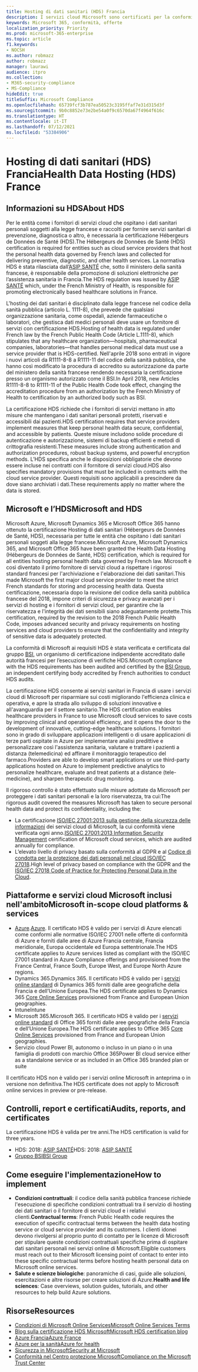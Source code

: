 ```yaml
---
title: Hosting di dati sanitari (HDS) Francia
description: I servizi cloud Microsoft sono certificati per la conformità alle normative sull'hosting di dati sanitari (Hébergeurs de Données de Santé).
keywords: Microsoft 365, conformità, offerte
localization_priority: Priority
ms.prod: microsoft-365-enterprise
ms.topic: article
f1.keywords:
- NOCSH
ms.author: robmazz
author: robmazz
manager: laurawi
audience: itpro
ms.collection:
- M365-security-compliance
- MS-Compliance
hideEdit: true
titleSuffix: Microsoft Compliance
ms.openlocfilehash: 65739fcf3b787ea50523c3195ffaf7e31d315d3f
ms.sourcegitcommit: 9b0c8852e73e2be54a0f9c6570da67f4964f616c
ms.translationtype: HT
ms.contentlocale: it-IT
ms.lasthandoff: 07/12/2021
ms.locfileid: "53384906"
---
```

# <a name="health-data-hosting-hds-france"></a><span data-ttu-id="7248e-104">Hosting di dati sanitari (HDS) Francia</span><span class="sxs-lookup"><span data-stu-id="7248e-104">Health Data Hosting (HDS) France</span></span>

## <a name="about-hds"></a><span data-ttu-id="7248e-105">Informazioni su HDS</span><span class="sxs-lookup"><span data-stu-id="7248e-105">About HDS</span></span>

<span data-ttu-id="7248e-106">Per le entità come i fornitori di servizi cloud che ospitano i dati sanitari personali soggetti alla legge francese e raccolti per fornire servizi sanitari di prevenzione, diagnostica o altro, è necessaria la certificazione Hébergeurs de Données de Santé (HDS).</span><span class="sxs-lookup"><span data-stu-id="7248e-106">The Hébergeurs de Données de Santé (HDS) certification is required for entities such as cloud service providers that host the personal health data governed by French laws and collected for delivering preventive, diagnostic, and other health services.</span></span> <span data-ttu-id="7248e-107">La normativa HDS è stata rilasciata dall’[ASIP SANTÉ](https://esante.gouv.fr/) che, sotto il ministero della sanità francese, è responsabile della promozione di soluzioni elettroniche per l’assistenza sanitaria in Francia.</span><span class="sxs-lookup"><span data-stu-id="7248e-107">The HDS regulation was issued by [ASIP SANTÉ](https://esante.gouv.fr/) which, under the French Ministry of Health, is responsible for promoting electronically based healthcare solutions in France.</span></span>

<span data-ttu-id="7248e-108">L'hosting dei dati sanitari è disciplinato dalla legge francese nel codice della sanità pubblica (articolo L. 1111-8), che prevede che qualsiasi organizzazione sanitaria, come ospedali, aziende farmaceutiche o laboratori, che gestisca dati medici personali deve usare un fornitore di servizi con certificazione HDS.</span><span class="sxs-lookup"><span data-stu-id="7248e-108">Hosting of health data is regulated under French law by the French Public Health Code (Article L.1111-8), which stipulates that any healthcare organization—hospitals, pharmaceutical companies, laboratories—that handles personal medical data must use a service provider that is HDS-certified.</span></span> <span data-ttu-id="7248e-109">Nell'aprile 2018 sono entrati in vigore i nuovi articoli da R1111-8-8 a R1111-11 del codice della sanità pubblica, che hanno così modificato la procedura di accredito su autorizzazione da parte del ministero della sanità francese rendendo necessaria la certificazione presso un organismo autorizzato come il BSI.</span><span class="sxs-lookup"><span data-stu-id="7248e-109">In April 2018, new Articles R1111-8-8 to R1111-11 of the Public Health Code took effect, changing the accreditation procedure from an authorization by the French Ministry of Health to certification by an authorized body such as BSI.</span></span>

<span data-ttu-id="7248e-110">La certificazione HDS richiede che i fornitori di servizi mettano in atto misure che mantengano i dati sanitari personali protetti, riservati e accessibili dai pazienti.</span><span class="sxs-lookup"><span data-stu-id="7248e-110">HDS certification requires that service providers implement measures that keep personal health data secure, confidential, and accessible by patients.</span></span> <span data-ttu-id="7248e-111">Queste misure includono solide procedure di autenticazione e autorizzazione, sistemi di backup efficienti e metodi di crittografia resistenti.</span><span class="sxs-lookup"><span data-stu-id="7248e-111">These measures include strong authentication and authorization procedures, robust backup systems, and powerful encryption methods.</span></span> <span data-ttu-id="7248e-112">L’HDS specifica anche le disposizioni obbligatorie che devono essere incluse nei contratti con il fornitore di servizi cloud.</span><span class="sxs-lookup"><span data-stu-id="7248e-112">HDS also specifies mandatory provisions that must be included in contracts with the cloud service provider.</span></span> <span data-ttu-id="7248e-113">Questi requisiti sono applicabili a prescindere da dove siano archiviati i dati.</span><span class="sxs-lookup"><span data-stu-id="7248e-113">These requirements apply no matter where the data is stored.</span></span>

## <a name="microsoft-and-hds"></a><span data-ttu-id="7248e-114">Microsoft e l’HDS</span><span class="sxs-lookup"><span data-stu-id="7248e-114">Microsoft and HDS</span></span>

<span data-ttu-id="7248e-115">Microsoft Azure, Microsoft Dynamics 365 e Microsoft Office 365 hanno ottenuto la certificazione Hosting di dati sanitari (Hébergeurs de Données de Santé, HDS), necessaria per tutte le entità che ospitano i dati sanitari personali soggeti alla legge francese.</span><span class="sxs-lookup"><span data-stu-id="7248e-115">Microsoft Azure, Microsoft Dynamics 365, and Microsoft Office 365 have been granted the Health Data Hosting (Hébergeurs de Données de Santé, HDS) certification, which is required for all entities hosting personal health data governed by French law.</span></span> <span data-ttu-id="7248e-116">Microsoft è così diventato il primo fornitore di servizi cloud a rispettare i rigorosi standard francesi per l'archiviazione e l'elaborazione dei dati sanitari.</span><span class="sxs-lookup"><span data-stu-id="7248e-116">This made Microsoft the first major cloud service provider to meet the strict French standards for storing and processing health data.</span></span> <span data-ttu-id="7248e-117">Questa certificazione, necessaria dopo la revisione del codice della sanità pubblica francese del 2018, impone criteri di sicurezza e privacy avanzati per i servizi di hosting e i fornitori di servizi cloud, per garantire che la riservatezza e l'integrità dei dati sensibili siano adeguatamente protette.</span><span class="sxs-lookup"><span data-stu-id="7248e-117">This certification, required by the revision to the 2018 French Public Health Code, imposes advanced security and privacy requirements on hosting services and cloud providers to ensure that the confidentiality and integrity of sensitive data is adequately protected.</span></span>

<span data-ttu-id="7248e-118">La conformità di Microsoft ai requisiti HDS è stata verificata e certificata dal gruppo [BSI](https://www.bsigroup.com/fr-FR/), un organismo di certificazione indipendente accreditato dalle autorità francesi per l’esecuzione di verifiche HDS.</span><span class="sxs-lookup"><span data-stu-id="7248e-118">Microsoft compliance with the HDS requirements has been audited and certified by the [BSI Group](https://www.bsigroup.com/fr-FR/), an independent certifying body accredited by French authorities to conduct HDS audits.</span></span>

<span data-ttu-id="7248e-119">La certificazione HDS consente ai servizi sanitari in Francia di usare i servizi cloud di Microsoft per risparmiare sui costi migliorando l'efficienza clinica e operativa, e apre la strada allo sviluppo di soluzioni innovative e all'avanguardia per il settore sanitario.</span><span class="sxs-lookup"><span data-stu-id="7248e-119">The HDS certification enables healthcare providers in France to use Microsoft cloud services to save costs by improving clinical and operational efficiency, and it opens the door to the development of innovative, cutting-edge healthcare solutions.</span></span> <span data-ttu-id="7248e-120">I fornitori sono in grado di sviluppare applicazioni intelligenti o di usare applicazioni di terze parti ospitate in Azure per implementare analisi predittive e personalizzare così l'assistenza sanitaria, valutare e trattare i pazienti a distanza (telemedicina) ed affinare il monitoraggio terapeutico del farmaco.</span><span class="sxs-lookup"><span data-stu-id="7248e-120">Providers are able to develop smart applications or use third-party applications hosted on Azure to implement predictive analytics to personalize healthcare, evaluate and treat patients at a distance (tele-medicine), and sharpen therapeutic drug monitoring.</span></span>

<span data-ttu-id="7248e-121">Il rigoroso controllo è stato effettuato sulle misure adottate da Microsoft per proteggere i dati sanitari personali e la loro riservatezza, tra cui:</span><span class="sxs-lookup"><span data-stu-id="7248e-121">The rigorous audit covered the measures Microsoft has taken to secure personal health data and protect its confidentiality, including the:</span></span>

- <span data-ttu-id="7248e-122">La certificazione [ISO/IEC 27001:2013 sulla gestione della sicurezza delle informazioni](offering-iso-27001.md) dei servizi cloud di Microsoft, la cui conformità viene verificata ogni anno.</span><span class="sxs-lookup"><span data-stu-id="7248e-122">[ISO/IEC 27001:2013 Information Security Management](offering-iso-27001.md) certification of Microsoft cloud services, which are audited annually for compliance.</span></span>
- <span data-ttu-id="7248e-123">L’elevato livello di privacy basato sulla conformità al GDPR e al [Codice di condotta per la protezione dei dati personali nel cloud ISO/IEC 27018](offering-iso-27018.md).</span><span class="sxs-lookup"><span data-stu-id="7248e-123">High level of privacy based on compliance with the GDPR and the [ISO/IEC 27018 Code of Practice for Protecting Personal Data in the Cloud](offering-iso-27018.md).</span></span>

## <a name="microsoft-in-scope-cloud-platforms--services"></a><span data-ttu-id="7248e-124">Piattaforme e servizi cloud Microsoft inclusi nell'ambito</span><span class="sxs-lookup"><span data-stu-id="7248e-124">Microsoft in-scope cloud platforms & services</span></span>

- <span data-ttu-id="7248e-125">[Azure](https://aka.ms/AzureCompliance).</span><span class="sxs-lookup"><span data-stu-id="7248e-125">[Azure](https://aka.ms/AzureCompliance).</span></span> <span data-ttu-id="7248e-126">Il certificato HDS è valido per i servizi di Azure elencati come conformi alle normative ISO/IEC 27001 nelle offerte di conformità di Azure e forniti dalle aree di Azure Francia centrale, Francia meridionale, Europa occidentale ed Europa settentrionale.</span><span class="sxs-lookup"><span data-stu-id="7248e-126">The HDS certificate applies to Azure services listed as compliant with the ISO/IEC 27001 standard in Azure Compliance offerings and provisioned from the France Central, France South, Europe West, and Europe North Azure regions.</span></span>
- <span data-ttu-id="7248e-127">Dynamics 365.</span><span class="sxs-lookup"><span data-stu-id="7248e-127">Dynamics 365.</span></span> <span data-ttu-id="7248e-128">Il certificato HDS è valido per i [servizi online standard](https://aka.ms/Online-Services-Terms) di Dynamics 365 forniti dalle aree geografiche della Francia e dell’Unione Europea.</span><span class="sxs-lookup"><span data-stu-id="7248e-128">The HDS certificate applies to Dynamics 365 [Core Online Services](https://aka.ms/Online-Services-Terms) provisioned from France and European Union geographies.</span></span>
- <span data-ttu-id="7248e-129">Intune</span><span class="sxs-lookup"><span data-stu-id="7248e-129">Intune</span></span>
- <span data-ttu-id="7248e-130">Microsoft 365.</span><span class="sxs-lookup"><span data-stu-id="7248e-130">Microsoft 365.</span></span> <span data-ttu-id="7248e-131">Il certificato HDS è valido per i [servizi online standard](https://aka.ms/Online-Services-Terms) di Office 365 forniti dalle aree geografiche della Francia e dell’Unione Europea.</span><span class="sxs-lookup"><span data-stu-id="7248e-131">The HDS certificate applies to Office 365 [Core Online Services](https://aka.ms/Online-Services-Terms) provisioned from France and European Union geographies.</span></span>
- <span data-ttu-id="7248e-132">Servizio cloud Power BI, autonomo o incluso in un piano o in una famiglia di prodotti con marchio Office 365</span><span class="sxs-lookup"><span data-stu-id="7248e-132">Power BI cloud service either as a standalone service or as included in an Office 365 branded plan or suite</span></span>

<span data-ttu-id="7248e-133">Il certificato HDS non è valido per i servizi online Microsoft in anteprima o in versione non definitiva.</span><span class="sxs-lookup"><span data-stu-id="7248e-133">The HDS certificate does not apply to Microsoft online services in preview or pre-release.</span></span>

## <a name="audits-reports-and-certificates"></a><span data-ttu-id="7248e-134">Controlli, report e certificati</span><span class="sxs-lookup"><span data-stu-id="7248e-134">Audits, reports, and certificates</span></span>

<span data-ttu-id="7248e-135">La certificazione HDS è valida per tre anni.</span><span class="sxs-lookup"><span data-stu-id="7248e-135">The HDS certification is valid for three years.</span></span>

- <span data-ttu-id="7248e-136">HDS: 2018: [ASIP SANTÉ](https://esante.gouv.fr/)</span><span class="sxs-lookup"><span data-stu-id="7248e-136">HDS: 2018: [ASIP SANTÉ](https://esante.gouv.fr/)</span></span>
- [<span data-ttu-id="7248e-137">Gruppo BSI</span><span class="sxs-lookup"><span data-stu-id="7248e-137">BSI Group</span></span>](https://www.bsigroup.com/fr-FR/Nos-services/Certification/Recherche-dans-le-repertoire-des-certificats-et-des-clients/Resultats-de-la-recherche-dans-le-repertoire-des-certificats-et-des-clients/?searchkey=licence%3dHDS%2b701569%26company%3dMicrosoft%2bCorp&licencenumber=HDS%20701569)

## <a name="how-to-implement"></a><span data-ttu-id="7248e-138">Come eseguire l'implementazione</span><span class="sxs-lookup"><span data-stu-id="7248e-138">How to implement</span></span>

- <span data-ttu-id="7248e-139">**Condizioni contrattuali**: il codice della sanità pubblica francese richiede l'esecuzione di specifiche condizioni contrattuali tra il servizio di hosting dei dati sanitari o il fornitore di servizi cloud e i relativi clienti.</span><span class="sxs-lookup"><span data-stu-id="7248e-139">**Contractual terms**: French Public Health code requires the execution of specific contractual terms between the health data hosting service or cloud service provider and its customers.</span></span> <span data-ttu-id="7248e-140">I clienti idonei devono rivolgersi al proprio punto di contatto per le licenze di Microsoft per stipulare queste condizioni contrattuali specifiche prima di ospitare dati sanitari personali nei servizi online di Microsoft.</span><span class="sxs-lookup"><span data-stu-id="7248e-140">Eligible customers must reach out to their Microsoft licensing point of contact to enter into these specific contractual terms before hosting health personal data on Microsoft online services.</span></span>
- <span data-ttu-id="7248e-141">**Salute e scienze biologiche**: panoramiche di casi, guide alle soluzioni, esercitazioni e altre risorse per creare soluzioni di Azure.</span><span class="sxs-lookup"><span data-stu-id="7248e-141">**Health and life sciences**: Case overviews, solution guides, tutorials, and other resources to help build Azure solutions.</span></span>

## <a name="resources"></a><span data-ttu-id="7248e-142">Risorse</span><span class="sxs-lookup"><span data-stu-id="7248e-142">Resources</span></span>

- [<span data-ttu-id="7248e-143">Condizioni di Microsoft Online Services</span><span class="sxs-lookup"><span data-stu-id="7248e-143">Microsoft Online Services Terms</span></span>](https://aka.ms/Online-Services-Terms)
- [<span data-ttu-id="7248e-144">Blog sulla certificazione HDS Microsoft</span><span class="sxs-lookup"><span data-stu-id="7248e-144">Microsoft HDS certification blog</span></span>](https://news.microsoft.com/2018/11/06/microsoft-1er-acteur-majeur-du-cloud-public-a-etre-certifie-hebergeur-de-donnees-de-sante-en-france/)
- [<span data-ttu-id="7248e-145">Azure Francia</span><span class="sxs-lookup"><span data-stu-id="7248e-145">Azure France</span></span>](https://azure.microsoft.com/global-infrastructure/france/)
- [<span data-ttu-id="7248e-146">Azure per la sanità</span><span class="sxs-lookup"><span data-stu-id="7248e-146">Azure for health</span></span>](https://azure.microsoft.com/industries/healthcare/)
- [<span data-ttu-id="7248e-147">Sicurezza in Microsoft</span><span class="sxs-lookup"><span data-stu-id="7248e-147">Security at Microsoft</span></span>](https://www.microsoft.com/security)
- [<span data-ttu-id="7248e-148">Conformità nel Centro protezione Microsoft</span><span class="sxs-lookup"><span data-stu-id="7248e-148">Compliance on the Microsoft Trust Center</span></span>](https://www.microsoft.com/trust-center/compliance/compliance-overview)
